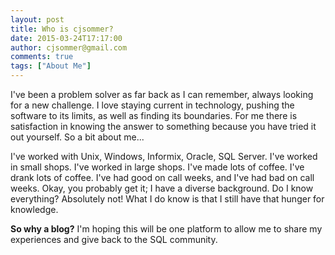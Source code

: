 ```yaml
---
layout: post
title: Who is cjsommer?
date: 2015-03-24T17:17:00
author: cjsommer@gmail.com
comments: true
tags: ["About Me"]
---
```

I've been a problem solver as far back as I can remember, always looking for a new challenge. I love staying current in technology, pushing the software to its limits, as well as finding its boundaries. For me there is satisfaction in knowing the answer to something because you have tried it out yourself. So a bit about me...

I've worked with Unix, Windows, Informix, Oracle, SQL Server. I've worked in small shops. I've worked in large shops. I've made lots of coffee. I've drank lots of coffee. I've had good on call weeks, and I've had bad on call weeks. Okay, you probably get it; I have a diverse background. Do I know everything? Absolutely not! What I do know is that I still have that hunger for knowledge.

<b>So why a blog?</b> I'm hoping this will be one platform to allow me to share my experiences and give back to the SQL community.
